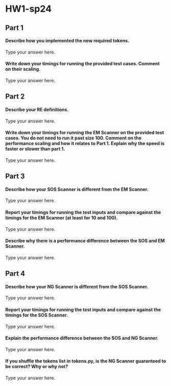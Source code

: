 # HW1-sp24

## Part 1

#### Describe how you implemented the new required tokens.

Type your answer here.

#### Write down your timings for running the provided test cases. Comment on their scaling.

Type your answer here.

## Part 2

#### Describe your RE definitions.

Type your answer here.

#### Write down your timings for running the EM Scanner on the provided test cases. You do not need to run it past size 100. Comment on the performance scaling and how it relates to Part 1. Explain why the speed is faster or slower than part 1.

Type your answer here.

## Part 3

#### Describe how your SOS Scanner is different from the EM Scanner.

Type your answer here.

#### Report your timings for running the test inputs and compare against the timings for the EM Scanner (at least for 10 and 100).

Type your answer here.

#### Describe why there is a performance difference between the SOS and EM Scanner.

Type your answer here.

## Part 4

#### Describe how your NG Scanner is different from the SOS Scanner.

Type your answer here.

#### Report your timings for running the test inputs and compare against the timings for the SOS Scanner.

Type your answer here.

#### Explain the performance difference between the SOS and NG Scanner.

Type your answer here.

#### If you shuffle the tokens list in tokens.py, is the NG Scanner guaranteed to be correct? Why or why not?

Type your answer here.

